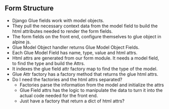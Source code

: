 ## Form Structure 
- Django Glue fields work with model objects. 
- They pull the necessary context data from the model field to build the html attributes needed to render the form fields.
- The form fields on the front end, configure themselves to glue object in alpine js.
- Glue Model Object handler returns Glue Model Object Fields. 
- Each Glue Model Field has name, type, value and html attrs. 
- Html attrs are generated from our form module. It needs a model field, to find the type and build the Attrs.
- It indexes the glue field attr factory map to find the type of the model. 
- Glue Attr factory has a factory method that returns the glue html attrs.
- Do I need the factories and the html attrs separated? 
  - Factories parse the information from the model and initialize the attrs
  - Glue Field attrs has the logic to manipulate the data to turn it into the actual code needed for the front end. 
  - Just have a factory that return a dict of html attrs?